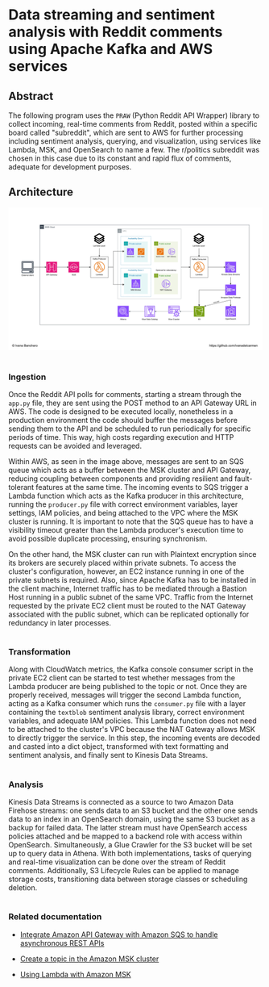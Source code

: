 # **Data streaming and sentiment analysis with Reddit comments using Apache Kafka and AWS services**

## Abstract

The following program uses the `PRAW` (Python Reddit API Wrapper) library to collect incoming, real-time comments from Reddit, posted within a specific board called "subreddit", which are sent to AWS for further processing including sentiment analysis, querying, and visualization, using services like Lambda, MSK, and OpenSearch to name a few. The r/politics subreddit was chosen in this case due to its constant and rapid flux of comments, adequate for development purposes.

## Architecture

![AWS architecture diagram](img/diagram.jpg)

#

### Ingestion

Once the Reddit API polls for comments, starting a stream through the `app.py` file, they are sent using the POST method to an API Gateway URL in AWS. The code is designed to be executed locally, nonetheless in a production environment the code should buffer the messages before sending them to the API and be scheduled to run periodically for specific periods of time. This way, high costs regarding execution and HTTP requests can be avoided and leveraged.

Within AWS, as seen in the image above, messages are sent to an SQS queue which acts as a buffer between the MSK cluster and API Gateway, reducing coupling between components and providing resilient and fault-tolerant features at the same time. The incoming events to SQS trigger a Lambda function which acts as the Kafka producer in this architecture, running the `producer.py` file with correct environment variables, layer settings, IAM policies, and being attached to the VPC where the MSK cluster is running. It is important to note that the SQS queue has to have a visibility timeout greater than the Lambda producer's execution time to avoid possible duplicate processing, ensuring synchronism.

On the other hand, the MSK cluster can run with Plaintext encryption since its brokers are securely placed within private subnets. To access the cluster's configuration, however, an EC2 instance running in one of the private subnets is required. Also, since Apache Kafka has to be installed in the client machine, Internet traffic has to be mediated through a Bastion Host running in a public subnet of the same VPC. Traffic from the Internet requested by the private EC2 client must be routed to the NAT Gateway associated with the public subnet, which can be replicated optionally for redundancy in later processes.

#

### Transformation

Along with CloudWatch metrics, the Kafka console consumer script in the private EC2 client can be started to test whether messages from the Lambda producer are being published to the topic or not. Once they are properly received, messages will trigger the second Lambda function, acting as a Kafka consumer which runs the `consumer.py` file with a layer containing the `textblob` sentiment analysis library, correct environment variables, and adequate IAM policies. This Lambda function does not need to be attached to the cluster's VPC because the NAT Gateway allows MSK to directly trigger the service. In this step, the incoming events are decoded and casted into a dict object, transformed with text formatting and sentiment analysis, and finally sent to Kinesis Data Streams.

#

### Analysis

Kinesis Data Streams is connected as a source to two Amazon Data Firehose streams: one sends data to an S3 bucket and the other one sends data to an index in an OpenSearch domain, using the same S3 bucket as a backup for failed data. The latter stream must have OpenSearch access policies attached and be mapped to a backend role with access within OpenSearch. Simultaneously, a Glue Crawler for the S3 bucket will be set up to query data in Athena. With both implementations, tasks of querying and real-time visualization can be done over the stream of Reddit comments. Additionally, S3 Lifecycle Rules can be applied to manage storage costs, transitioning data between storage classes or scheduling deletion.

#

### Related documentation

- [Integrate Amazon API Gateway with Amazon SQS to handle asynchronous REST APIs](https://docs.aws.amazon.com/prescriptive-guidance/latest/patterns/integrate-amazon-api-gateway-with-amazon-sqs-to-handle-asynchronous-rest-apis.html)

- [Create a topic in the Amazon MSK cluster](https://docs.aws.amazon.com/msk/latest/developerguide/create-topic.html)

- [Using Lambda with Amazon MSK](https://docs.aws.amazon.com/lambda/latest/dg/with-msk.html)